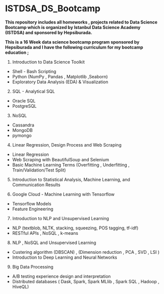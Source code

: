 # ISTDSA_DS_Bootcamp
**This repository includes all homeworks , projects related to Data Science Bootcamp which is organized by Istanbul Data Science Academy (ISTDSA) and sponsored by Hepsiburada.**

**This is a 16 Week data science bootcamp program sponsored by Hepsiburada and I have the following curriculum for my bootcamp education ;**

1. Introduction to Data Science Toolkit
- Shell - Bash Scripting
- Python (NumPy , Pandas , Matplotlib ,Seaborn)
- Exploratory Data Analysis (EDA) & Visualization

2. SQL - Analytical SQL
- Oracle SQL
- PostgreSQL

3. NoSQL
- Cassandra
- MongoDB
- pymongo

4. Linear Regression, Design Process and Web Scraping
- Linear Regression
- Web Scraping with BeautifulSoup and Selenium
- Basic Machine Learning Terms (Overfitting , Underfitting , Train/Validation/Test Split)

5. Introduction to Statistical Analysis, Machine Learning, and Communication Results

6. Google Cloud - Machine Learning with Tensorflow
- Tensorflow Models
- Feature Engineering

7. Introduction to NLP and Unsupervised Learning
- NLP (textblob, NLTK, stacking, squeezing, POS tagging, tf-idf)
- RESTful APIs , NoSQL , k-means

8. NLP , NoSQL and Unsupervised Learning
- Custering algorithm (DBSCAN) , (Dimension reduction , PCA , SVD , LSI )
- Introduction to Deep Learning and Neural Networks

9. Big Data Processing
- A/B testing experience design and interpretation
- Distributed databases ( Dask, Spark, Spark MLlib , Spark SQL , Hadoop , HiveQL)
